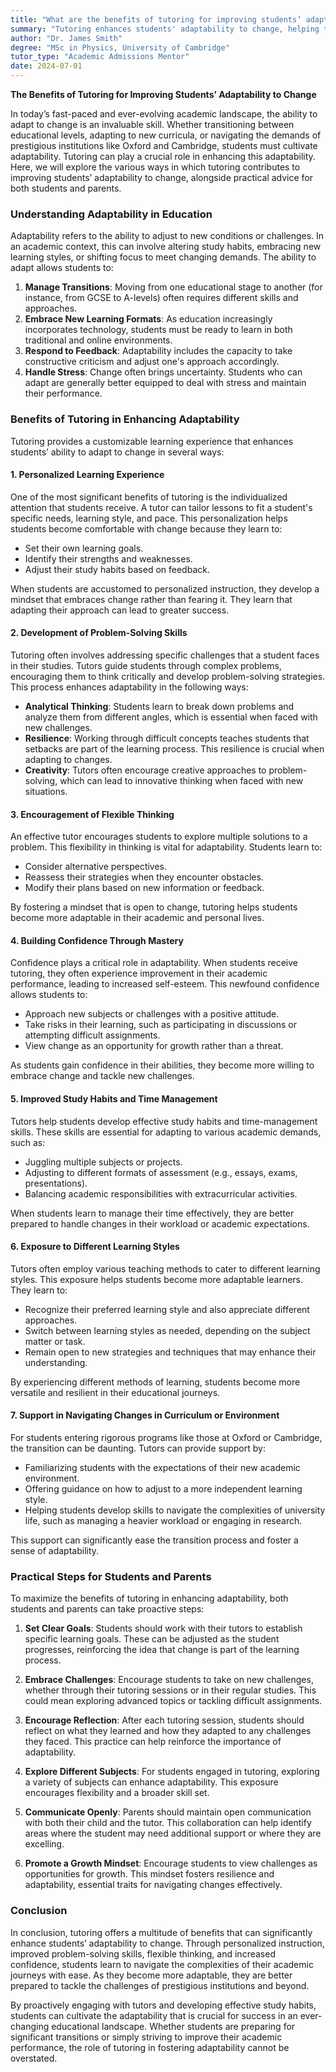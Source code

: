 ```yaml
---
title: "What are the benefits of tutoring for improving students’ adaptability to change?"
summary: "Tutoring enhances students' adaptability to change, helping them navigate new curricula and educational demands effectively."
author: "Dr. James Smith"
degree: "MSc in Physics, University of Cambridge"
tutor_type: "Academic Admissions Mentor"
date: 2024-07-01
---
```


**The Benefits of Tutoring for Improving Students’ Adaptability to Change**

In today’s fast-paced and ever-evolving academic landscape, the ability to adapt to change is an invaluable skill. Whether transitioning between educational levels, adapting to new curricula, or navigating the demands of prestigious institutions like Oxford and Cambridge, students must cultivate adaptability. Tutoring can play a crucial role in enhancing this adaptability. Here, we will explore the various ways in which tutoring contributes to improving students’ adaptability to change, alongside practical advice for both students and parents.

### Understanding Adaptability in Education

Adaptability refers to the ability to adjust to new conditions or challenges. In an academic context, this can involve altering study habits, embracing new learning styles, or shifting focus to meet changing demands. The ability to adapt allows students to:

1. **Manage Transitions**: Moving from one educational stage to another (for instance, from GCSE to A-levels) often requires different skills and approaches.
2. **Embrace New Learning Formats**: As education increasingly incorporates technology, students must be ready to learn in both traditional and online environments.
3. **Respond to Feedback**: Adaptability includes the capacity to take constructive criticism and adjust one's approach accordingly.
4. **Handle Stress**: Change often brings uncertainty. Students who can adapt are generally better equipped to deal with stress and maintain their performance.

### Benefits of Tutoring in Enhancing Adaptability

Tutoring provides a customizable learning experience that enhances students’ ability to adapt to change in several ways:

#### 1. **Personalized Learning Experience**

One of the most significant benefits of tutoring is the individualized attention that students receive. A tutor can tailor lessons to fit a student's specific needs, learning style, and pace. This personalization helps students become comfortable with change because they learn to:

- Set their own learning goals.
- Identify their strengths and weaknesses.
- Adjust their study habits based on feedback.

When students are accustomed to personalized instruction, they develop a mindset that embraces change rather than fearing it. They learn that adapting their approach can lead to greater success.

#### 2. **Development of Problem-Solving Skills**

Tutoring often involves addressing specific challenges that a student faces in their studies. Tutors guide students through complex problems, encouraging them to think critically and develop problem-solving strategies. This process enhances adaptability in the following ways:

- **Analytical Thinking**: Students learn to break down problems and analyze them from different angles, which is essential when faced with new challenges.
- **Resilience**: Working through difficult concepts teaches students that setbacks are part of the learning process. This resilience is crucial when adapting to changes.
- **Creativity**: Tutors often encourage creative approaches to problem-solving, which can lead to innovative thinking when faced with new situations.

#### 3. **Encouragement of Flexible Thinking**

An effective tutor encourages students to explore multiple solutions to a problem. This flexibility in thinking is vital for adaptability. Students learn to:

- Consider alternative perspectives.
- Reassess their strategies when they encounter obstacles.
- Modify their plans based on new information or feedback.

By fostering a mindset that is open to change, tutoring helps students become more adaptable in their academic and personal lives.

#### 4. **Building Confidence Through Mastery**

Confidence plays a critical role in adaptability. When students receive tutoring, they often experience improvement in their academic performance, leading to increased self-esteem. This newfound confidence allows students to:

- Approach new subjects or challenges with a positive attitude.
- Take risks in their learning, such as participating in discussions or attempting difficult assignments.
- View change as an opportunity for growth rather than a threat.

As students gain confidence in their abilities, they become more willing to embrace change and tackle new challenges.

#### 5. **Improved Study Habits and Time Management**

Tutors help students develop effective study habits and time-management skills. These skills are essential for adapting to various academic demands, such as:

- Juggling multiple subjects or projects.
- Adjusting to different formats of assessment (e.g., essays, exams, presentations).
- Balancing academic responsibilities with extracurricular activities.

When students learn to manage their time effectively, they are better prepared to handle changes in their workload or academic expectations.

#### 6. **Exposure to Different Learning Styles**

Tutors often employ various teaching methods to cater to different learning styles. This exposure helps students become more adaptable learners. They learn to:

- Recognize their preferred learning style and also appreciate different approaches.
- Switch between learning styles as needed, depending on the subject matter or task.
- Remain open to new strategies and techniques that may enhance their understanding.

By experiencing different methods of learning, students become more versatile and resilient in their educational journeys.

#### 7. **Support in Navigating Changes in Curriculum or Environment**

For students entering rigorous programs like those at Oxford or Cambridge, the transition can be daunting. Tutors can provide support by:

- Familiarizing students with the expectations of their new academic environment.
- Offering guidance on how to adjust to a more independent learning style.
- Helping students develop skills to navigate the complexities of university life, such as managing a heavier workload or engaging in research.

This support can significantly ease the transition process and foster a sense of adaptability.

### Practical Steps for Students and Parents

To maximize the benefits of tutoring in enhancing adaptability, both students and parents can take proactive steps:

1. **Set Clear Goals**: Students should work with their tutors to establish specific learning goals. These can be adjusted as the student progresses, reinforcing the idea that change is part of the learning process.

2. **Embrace Challenges**: Encourage students to take on new challenges, whether through their tutoring sessions or in their regular studies. This could mean exploring advanced topics or tackling difficult assignments.

3. **Encourage Reflection**: After each tutoring session, students should reflect on what they learned and how they adapted to any challenges they faced. This practice can help reinforce the importance of adaptability.

4. **Explore Different Subjects**: For students engaged in tutoring, exploring a variety of subjects can enhance adaptability. This exposure encourages flexibility and a broader skill set.

5. **Communicate Openly**: Parents should maintain open communication with both their child and the tutor. This collaboration can help identify areas where the student may need additional support or where they are excelling.

6. **Promote a Growth Mindset**: Encourage students to view challenges as opportunities for growth. This mindset fosters resilience and adaptability, essential traits for navigating changes effectively.

### Conclusion

In conclusion, tutoring offers a multitude of benefits that can significantly enhance students’ adaptability to change. Through personalized instruction, improved problem-solving skills, flexible thinking, and increased confidence, students learn to navigate the complexities of their academic journeys with ease. As they become more adaptable, they are better prepared to tackle the challenges of prestigious institutions and beyond. 

By proactively engaging with tutors and developing effective study habits, students can cultivate the adaptability that is crucial for success in an ever-changing educational landscape. Whether students are preparing for significant transitions or simply striving to improve their academic performance, the role of tutoring in fostering adaptability cannot be overstated.
    